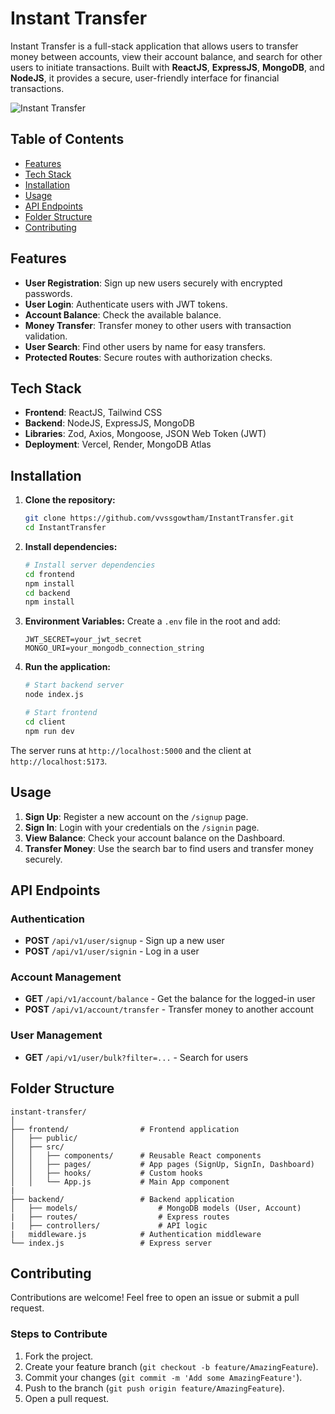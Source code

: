 
# Instant Transfer

Instant Transfer is a full-stack application that allows users to transfer money between accounts, view their account balance, and search for other users to initiate transactions. Built with **ReactJS**, **ExpressJS**, **MongoDB**, and **NodeJS**, it provides a secure, user-friendly interface for financial transactions. 

![Instant Transfer](path-to-screenshot.png)

## Table of Contents
- [Features](#features)
- [Tech Stack](#tech-stack)
- [Installation](#installation)
- [Usage](#usage)
- [API Endpoints](#api-endpoints)
- [Folder Structure](#folder-structure)
- [Contributing](#contributing)

## Features
- **User Registration**: Sign up new users securely with encrypted passwords.
- **User Login**: Authenticate users with JWT tokens.
- **Account Balance**: Check the available balance.
- **Money Transfer**: Transfer money to other users with transaction validation.
- **User Search**: Find other users by name for easy transfers.
- **Protected Routes**: Secure routes with authorization checks.

## Tech Stack
- **Frontend**: ReactJS, Tailwind CSS
- **Backend**: NodeJS, ExpressJS, MongoDB
- **Libraries**: Zod, Axios, Mongoose, JSON Web Token (JWT)
- **Deployment**: Vercel, Render, MongoDB Atlas

## Installation

1. **Clone the repository:**
   ```bash
   git clone https://github.com/vvssgowtham/InstantTransfer.git
   cd InstantTransfer
   ```

2. **Install dependencies:**
   ```bash
   # Install server dependencies
   cd frontend
   npm install
   cd backend
   npm install
   ```

3. **Environment Variables:**
   Create a `.env` file in the root and add:
   ```plaintext
   JWT_SECRET=your_jwt_secret
   MONGO_URI=your_mongodb_connection_string
   ```

4. **Run the application:**
   ```bash
   # Start backend server
   node index.js

   # Start frontend
   cd client
   npm run dev
   ```

The server runs at `http://localhost:5000` and the client at `http://localhost:5173`.

## Usage
1. **Sign Up**: Register a new account on the `/signup` page.
2. **Sign In**: Login with your credentials on the `/signin` page.
3. **View Balance**: Check your account balance on the Dashboard.
4. **Transfer Money**: Use the search bar to find users and transfer money securely.

## API Endpoints

### Authentication
- **POST** `/api/v1/user/signup` - Sign up a new user
- **POST** `/api/v1/user/signin` - Log in a user

### Account Management
- **GET** `/api/v1/account/balance` - Get the balance for the logged-in user
- **POST** `/api/v1/account/transfer` - Transfer money to another account

### User Management
- **GET** `/api/v1/user/bulk?filter=...` - Search for users

## Folder Structure
```plaintext
instant-transfer/
│
├── frontend/                # Frontend application
│   ├── public/
│   ├── src/
│   │   ├── components/      # Reusable React components
│   │   ├── pages/           # App pages (SignUp, SignIn, Dashboard)
│   │   ├── hooks/           # Custom hooks
│   │   └── App.js           # Main App component
|
├── backend/                 # Backend application
│   ├── models/                  # MongoDB models (User, Account)
|   ├── routes/                  # Express routes
|   ├── controllers/             # API logic
|   middleware.js            # Authentication middleware
└── index.js                 # Express server 

```

## Contributing
Contributions are welcome! Feel free to open an issue or submit a pull request.

### Steps to Contribute
1. Fork the project.
2. Create your feature branch (`git checkout -b feature/AmazingFeature`).
3. Commit your changes (`git commit -m 'Add some AmazingFeature'`).
4. Push to the branch (`git push origin feature/AmazingFeature`).
5. Open a pull request.
